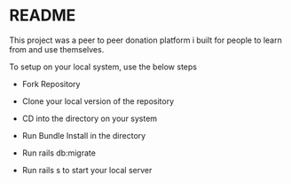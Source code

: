 # README

This project was a peer to peer donation platform i built for people to learn from and use themselves. 

To setup on your local system, use the below steps

* Fork Repository

* Clone your local version of the repository

* CD into the directory on your system

* Run Bundle Install in the directory

* Run rails db:migrate

* Run rails s to start your local server

